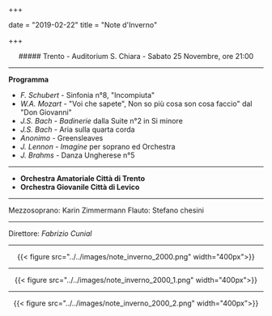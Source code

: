 ﻿+++

date = "2019-02-22"
title = "Note d'Inverno"

+++

<center>
##### Trento - Auditorium S. Chiara - Sabato 25 Novembre, ore 21:00
</center>

---

**Programma**


* *F. Schubert* - Sinfonia n°8, "Incompiuta"
* *W.A. Mozart* - "Voi che sapete", Non so più cosa son cosa faccio" dal "Don Giovanni" 
* *J.S. Bach* - *Badinerie* dalla Suite n°2 in Si minore 
* *J.S. Bach* - Aria sulla quarta corda
* *Anonimo* - Greensleaves
* *J. Lennon* - *Imagine* per soprano ed Orchestra
* *J. Brahms* - Danza Ungherese n°5


---

* **Orchestra Amatoriale Città di Trento**
* **Orchestra Giovanile Città di Levico**

---

Mezzosoprano: Karin Zimmermann
Flauto: Stefano chesini

---

Direttore: *Fabrizio Cunial*

---

<center>

{{< figure src="../../images/note_inverno_2000.png" width="400px">}}

---

{{< figure src="../../images/note_inverno_2000_1.png" width="400px">}}

---

{{< figure src="../../images/note_inverno_2000_2.png" width="400px">}}


</center>